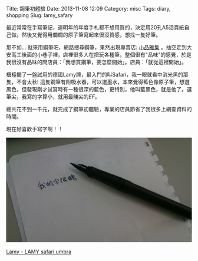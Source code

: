 Title:  鋼筆初體驗
Date: 2013-11-08 12:09
Category: misc
Tags: diary, shopping
Slug: lamy_safary

最近常常在手寫筆記，連明年的年度手札都不想用買的，決定用20孔A5活頁紙自己做。然後又覺得用爛爛的原子筆寫起來很沒質感，想找一隻好筆。

那不如... 就來用鋼筆吧，網路搜尋鋼筆，果然出現專賣店: [小品雅集](http://tylee.tw/) 。抽空走到大安高工後面的小巷子裡，店裡很多人在把玩各種筆，整個很有"品味"的感覺，於是我很沒有品味的問店員：「我想買鋼筆，要怎麼開始」。店員：「就從這裡開始」。

櫃檯擺了一盤試用的德國Lamy牌，最入門的叫Safari，我一眼就看中消光黑的那隻，不會太秋! 這隻鋼筆有附吸水器，可以選墨水，本來覺得藍色像原子筆，想選黑色，但發現剛才試寫時有一種很深的藍色，更特別，他叫藍黑色，就是他了。選筆尖，我寫的字算小，就用最<del>賤</del>尖的*EF*。

總共花不到一千元，就完成了鋼筆初體驗，專業的店員節省了我很多上網查資料的時間。

現在好喜歡手寫字啊！！

![ ](/static/images/misc/tn_DSC_0614.jpg)

[Lamy - LAMY safari umbra](http://www.lamy.com/ger/b2c/safari/017)
